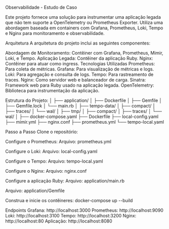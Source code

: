 Observabilidade - Estudo de Caso

Este projeto fornece uma solução para instrumentar uma aplicação legada que não tem suporte a OpenTelemetry ou Prometheus Exporter. Utiliza uma abordagem baseada em containers com Grafana, Prometheus, Loki, Tempo e Nginx para monitoramento e observabilidade.

Arquitetura
A arquitetura do projeto inclui as seguintes componentes:

Abordagem de Monitoramento: Contêiner com Grafana, Prometheus, Mimir, Loki, e Tempo.
Aplicação Legada: Contêiner da aplicação Ruby.
Nginx: Contêiner para atuar como ingress.
Tecnologias Utilizadas
Prometheus: Para coleta de métricas.
Grafana: Para visualização de métricas e logs.
Loki: Para agregação e consulta de logs.
Tempo: Para rastreamento de traces.
Nginx: Como servidor web e balanceador de carga.
Sinatra: Framework web para Ruby usado na aplicação legada.
OpenTelemetry: Biblioteca para instrumentação da aplicação.

Estrutura do Projeto:
│
├── application/
│   ├── Dockerfile
│   ├── Gemfile
│   ├── Gemfile.lock
│   └── main.rb
│
├── tempo-data/
│   ├── compact/
│   ├── traces/
│   └── wal/
│
├── tmp/
│   ├── compact/
│   ├── traces/
│   └── wal/
│
├── docker-compose.yaml
├── Dockerfile
├── local-config.yaml
├── mimir.yml
├── nginx.conf
├── prometheus.yml
└── tempo-local.yaml


Passo a Passo
Clone o repositório:

Configure o Prometheus:
Arquivo: prometheus.yml

Configure o Loki:
Arquivo: local-config.yaml

Configure o Tempo:
Arquivo: tempo-local.yaml

Configure o Nginx:
Arquivo: nginx.conf

Configure a aplicação Ruby:
Arquivo: application/main.rb

Arquivo: application/Gemfile

Construa e inicie os contêineres:
docker-compose up --build

Endpoints
Grafana: http://localhost:3000
Prometheus: http://localhost:9090
Loki: http://localhost:3100
Tempo: http://localhost:3200
Nginx: http://localhost:80
Aplicação: http://localhost:8080